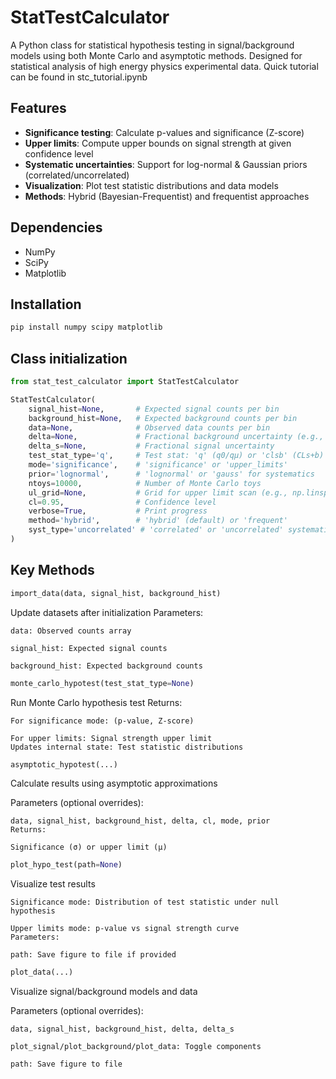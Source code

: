 # StatTestCalculator

A Python class for statistical hypothesis testing in signal/background models using both Monte Carlo and asymptotic methods. Designed for statistical analysis of high energy physics experimental data.
Quick tutorial can be found in stc_tutorial.ipynb
## Features
- **Significance testing**: Calculate p-values and significance (Z-score)
- **Upper limits**: Compute upper bounds on signal strength at given confidence level
- **Systematic uncertainties**: Support for log-normal & Gaussian priors (correlated/uncorrelated)
- **Visualization**: Plot test statistic distributions and data models
- **Methods**: Hybrid (Bayesian-Frequentist) and frequentist approaches

## Dependencies
- NumPy
- SciPy
- Matplotlib

## Installation
```bash
pip install numpy scipy matplotlib
```
## Class initialization
```python
from stat_test_calculator import StatTestCalculator

StatTestCalculator(
    signal_hist=None,       # Expected signal counts per bin
    background_hist=None,   # Expected background counts per bin
    data=None,              # Observed data counts per bin
    delta=None,             # Fractional background uncertainty (e.g., 0.1 for 10%)
    delta_s=None,           # Fractional signal uncertainty
    test_stat_type='q',     # Test stat: 'q' (q0/qμ) or 'clsb' (CLs+b)
    mode='significance',    # 'significance' or 'upper_limits'
    prior='lognormal',      # 'lognormal' or 'gauss' for systematics
    ntoys=10000,            # Number of Monte Carlo toys
    ul_grid=None,           # Grid for upper limit scan (e.g., np.linspace(0,5,11))
    cl=0.95,                # Confidence level
    verbose=True,           # Print progress
    method='hybrid',        # 'hybrid' (default) or 'frequent'
    syst_type='uncorrelated' # 'correlated' or 'uncorrelated' systematics
)
```
## Key Methods
```python
import_data(data, signal_hist, background_hist)
```
Update datasets after initialization
Parameters:

    data: Observed counts array

    signal_hist: Expected signal counts

    background_hist: Expected background counts

```python
monte_carlo_hypotest(test_stat_type=None)
```
Run Monte Carlo hypothesis test
Returns:

    For significance mode: (p-value, Z-score)

    For upper limits: Signal strength upper limit
    Updates internal state: Test statistic distributions
```python
asymptotic_hypotest(...)
```
Calculate results using asymptotic approximations

Parameters (optional overrides):

    data, signal_hist, background_hist, delta, cl, mode, prior
    Returns:

    Significance (σ) or upper limit (μ)
```python
plot_hypo_test(path=None)
```
Visualize test results

    Significance mode: Distribution of test statistic under null hypothesis

    Upper limits mode: p-value vs signal strength curve
    Parameters:

    path: Save figure to file if provided
```python
plot_data(...)
```
Visualize signal/background models and data

Parameters (optional overrides):

    data, signal_hist, background_hist, delta, delta_s

    plot_signal/plot_background/plot_data: Toggle components

    path: Save figure to file

